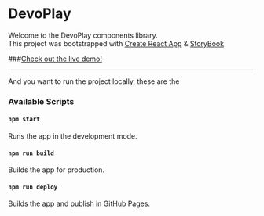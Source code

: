 # DevoPlay
Welcome to the DevoPlay components library.  
This project was bootstrapped with [Create React App](https://github.com/facebook/create-react-app) & [StoryBook](https://storybook.js.org)

###[Check out the live demo!](https://agamdaz.github.io/devoplay)

<hr/>  

And you want to run the project locally, these are the
### Available Scripts

#### `npm start` 
Runs the app in the development mode.

#### `npm run build` 
Builds the app for production.

#### `npm run deploy` 
Builds the app and publish in GitHub Pages.
